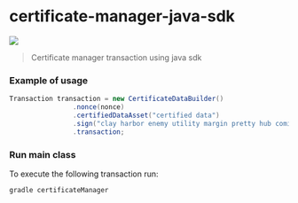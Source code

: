 # certificate-manager-java-sdk
![](https://raw.githubusercontent.com/KovacZan/certificate-manager-java-sdk/master/bcdiploma-1021x400.jpg)

> Certificate manager transaction using java sdk

### Example of usage

```java
Transaction transaction = new CertificateDataBuilder()
                .nonce(nonce)
                .certifiedDataAsset("certified data")
                .sign("clay harbor enemy utility margin pretty hub comic piece aerobic umbrella acquire")
                .transaction;
```

### Run main class
To execute the following transaction run:
 
 `gradle certificateManager`